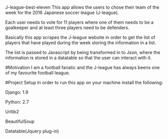 J-league-best-eleven
This app allows the users to chose their team of the week for the 2016 Japanese soccer league (J-league).

Each user needs to vote for 11 players where one of them needs to be a goalkeeper and at least three players need to be defenders.

Basically this app scrapes the J-league website in order to get the list of players that have played during the week storing the information in a list.

The list is passed to Javascript by being transformed in to Json, where the information is stored in a datatable so that the user can interact with it.


#Motivation
I am a football fanatic and the J-league has always beens one of my favourite football league.


#Project Setup
In order to run this app on your machine install the following:

Django: 1.9

Python: 2.7

Urllib2

BeautifulSoup

Datatable(Jquery plug-in)

